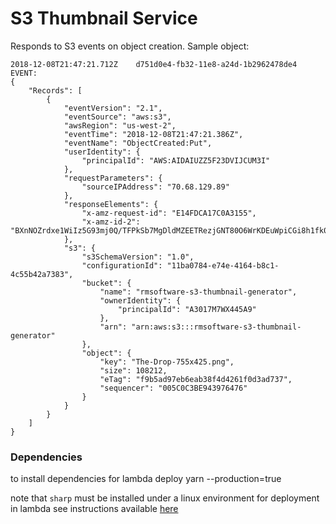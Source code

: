 # S3 Thumbnail Service

Responds to S3 events on object creation.
Sample object:

```
2018-12-08T21:47:21.712Z	d751d0e4-fb32-11e8-a24d-1b2962478de4	EVENT:
{
    "Records": [
        {
            "eventVersion": "2.1",
            "eventSource": "aws:s3",
            "awsRegion": "us-west-2",
            "eventTime": "2018-12-08T21:47:21.386Z",
            "eventName": "ObjectCreated:Put",
            "userIdentity": {
                "principalId": "AWS:AIDAIUZZ5F23DVIJCUM3I"
            },
            "requestParameters": {
                "sourceIPAddress": "70.68.129.89"
            },
            "responseElements": {
                "x-amz-request-id": "E14FDCA17C0A3155",
                "x-amz-id-2": "BXnNOZrdxe1WiIz5G93mj0Q/TFPkSb7MgDldMZEETRezjGNT80O6WrKDEuWpiCGi8h1fk0FJV/g="
            },
            "s3": {
                "s3SchemaVersion": "1.0",
                "configurationId": "11ba0784-e74e-4164-b8c1-4c55b42a7383",
                "bucket": {
                    "name": "rmsoftware-s3-thumbnail-generator",
                    "ownerIdentity": {
                        "principalId": "A3017M7WX445A9"
                    },
                    "arn": "arn:aws:s3:::rmsoftware-s3-thumbnail-generator"
                },
                "object": {
                    "key": "The-Drop-755x425.png",
                    "size": 108212,
                    "eTag": "f9b5ad97eb6eab38f4d4261f0d3ad737",
                    "sequencer": "005C0C3BE943976476"
                }
            }
        }
    ]
}
```

### Dependencies

to install dependencies for lambda deploy 
yarn --production=true

note that `sharp` must be installed under a linux environment for deployment in lambda
see instructions available [here](http://sharp.pixelplumbing.com/en/stable/install/#aws-lambda)